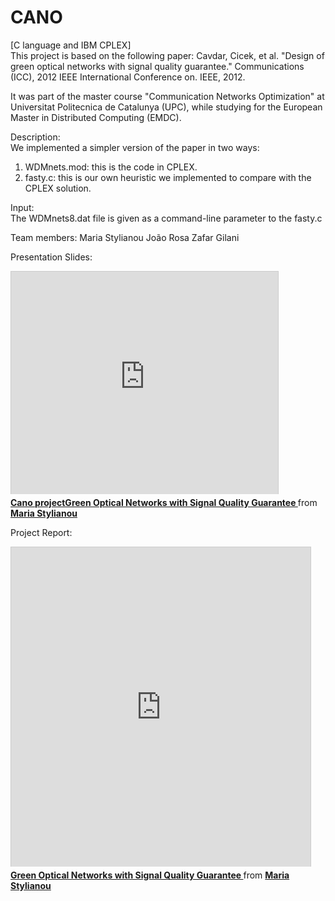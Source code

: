 CANO
====
[C language and IBM CPLEX]<br>
This project is based on the following paper:
Cavdar, Cicek, et al. "Design of green optical networks with signal quality guarantee."
Communications (ICC), 2012 IEEE International Conference on. IEEE, 2012.

It was part of the master course "Communication Networks Optimization" at Universitat Politecnica de Catalunya (UPC),
while studying for the European Master in Distributed Computing (EMDC).

Description:<br>
We implemented a simpler version of the paper in two ways:<br>
1. WDMnets.mod: this is the code in CPLEX.<br>
2. fasty.c: this is our own heuristic we implemented to compare with the CPLEX solution.<br>

Input:<br>
The WDMnets8.dat file is given as a command-line parameter to the fasty.c

Team members:
Maria Stylianou
João Rosa
Zafar Gilani

Presentation Slides:
<iframe src="http://www.slideshare.net/slideshow/embed_code/15012450" width="427" height="356" frameborder="0" marginwidth="0" marginheight="0" scrolling="no" style="border:1px solid #CCC;border-width:1px 1px 0;margin-bottom:5px" allowfullscreen> </iframe> <div style="margin-bottom:5px"> <strong> <a href="https://www.slideshare.net/marsty5/cano-projectgreen-optical-networks-with-signal-quality-guarantee" title="Cano projectGreen Optical Networks with Signal Quality Guarantee " target="_blank">Cano projectGreen Optical Networks with Signal Quality Guarantee </a> </strong> from <strong><a href="http://www.slideshare.net/marsty5" target="_blank">Maria Stylianou</a></strong> </div>

Project Report:
<iframe src="http://www.slideshare.net/slideshow/embed_code/15012473" width="479" height="511" frameborder="0" marginwidth="0" marginheight="0" scrolling="no" style="border:1px solid #CCC;border-width:1px 1px 0;margin-bottom:5px" allowfullscreen> </iframe> <div style="margin-bottom:5px"> <strong> <a href="https://www.slideshare.net/marsty5/green-optical-networks-with-signal-quality-guarantee" title="Green Optical Networks with Signal Quality Guarantee " target="_blank">Green Optical Networks with Signal Quality Guarantee </a> </strong> from <strong><a href="http://www.slideshare.net/marsty5" target="_blank">Maria Stylianou</a></strong> </div>
